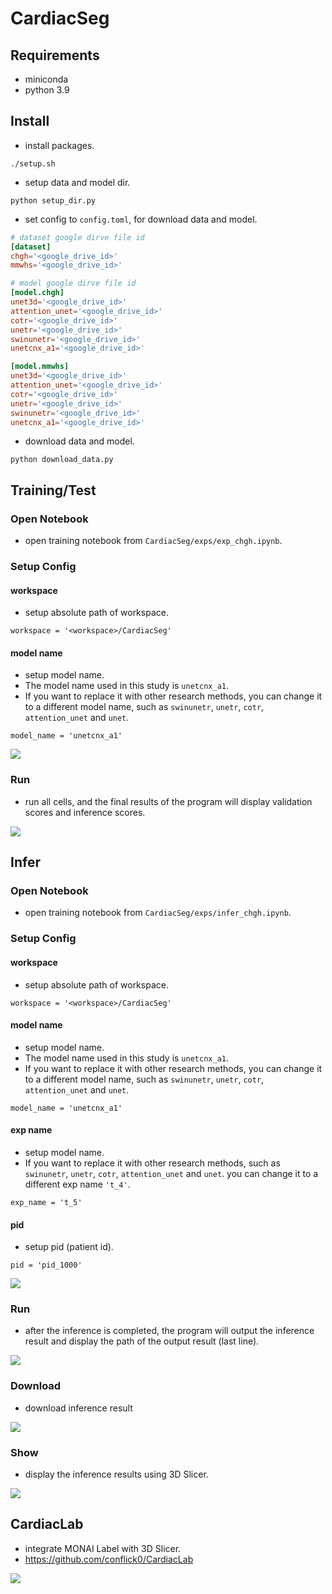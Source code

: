 # CardiacSeg
## Requirements
* miniconda
* python 3.9
## Install
* install packages.
```shell
./setup.sh
```
* setup data and model dir.
```shell
python setup_dir.py
```
* set config to `config.toml`, for download data and model.
```toml
# dataset google dirve file id
[dataset]
chgh='<google_drive_id>'
mmwhs='<google_drive_id>'

# model google dirve file id
[model.chgh]
unet3d='<google_drive_id>'
attention_unet='<google_drive_id>'
cotr='<google_drive_id>'
unetr='<google_drive_id>'
swinunetr='<google_drive_id>'
unetcnx_a1='<google_drive_id>'

[model.mmwhs]
unet3d='<google_drive_id>'
attention_unet='<google_drive_id>'
cotr='<google_drive_id>'
unetr='<google_drive_id>'
swinunetr='<google_drive_id>'
unetcnx_a1='<google_drive_id>'
```
* download data and model.
```shell
python download_data.py
```
## Training/Test
### Open Notebook
* open training notebook from `CardiacSeg/exps/exp_chgh.ipynb`.
### Setup Config
#### workspace
* setup absolute path of workspace.
```
workspace = '<workspace>/CardiacSeg'
```
#### model name
* setup model name.
* The model name used in this study is `unetcnx_a1`. 
* If you want to replace it with other research methods, you can change it to a different model name, such as `swinunetr`, `unetr`, `cotr`, `attention_unet` and `unet`.
```
model_name = 'unetcnx_a1'
```

![](https://hackmd.io/_uploads/BkYODIzKh.png)

### Run
* run all cells, and the final results of the program will display validation scores and inference scores.

![](https://hackmd.io/_uploads/S1QNwUfF3.png)

## Infer
### Open Notebook
* open training notebook from `CardiacSeg/exps/infer_chgh.ipynb`.
### Setup Config
#### workspace
* setup absolute path of workspace.
```
workspace = '<workspace>/CardiacSeg'
```
#### model name
* setup model name.
* The model name used in this study is `unetcnx_a1`. 
* If you want to replace it with other research methods, you can change it to a different model name, such as `swinunetr`, `unetr`, `cotr`, `attention_unet` and `unet`.
```
model_name = 'unetcnx_a1'
```
#### exp name
* setup model name.
* If you want to replace it with other research methods, such as `swinunetr`, `unetr`, `cotr`, `attention_unet` and `unet`. you can change it to a different exp name `'t_4'`.
```
exp_name = 't_5'
```
#### pid
* setup pid (patient id).
```
pid = 'pid_1000'
```
![](https://hackmd.io/_uploads/rJnFdLGF3.png)

### Run
* after the inference is completed, the program will output the inference result and display the path of the output result (last line).

![](https://hackmd.io/_uploads/r1WtFLftn.png)

### Download
* download inference result

![](https://hackmd.io/_uploads/Syf458zK2.png)

### Show
* display the inference results using 3D Slicer.

![](https://hackmd.io/_uploads/HkOuqIfF2.png)

## CardiacLab
* integrate MONAI Label with 3D Slicer.
* https://github.com/conflick0/CardiacLab


![](https://hackmd.io/_uploads/rJ_tjIfK2.png)

